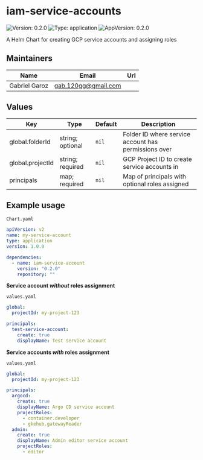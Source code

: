 # iam-service-accounts

![Version: 0.2.0](https://img.shields.io/badge/Version-0.2.0-informational?style=flat-square) ![Type: application](https://img.shields.io/badge/Type-application-informational?style=flat-square) ![AppVersion: 0.2.0](https://img.shields.io/badge/AppVersion-0.2.0-informational?style=flat-square)

A Helm Chart for creating GCP service accounts and assigning roles

## Maintainers

| Name | Email | Url |
| ---- | ------ | --- |
| Gabriel Garoz | <gab.120gg@gmail.com> |  |

## Values

| Key | Type | Default | Description |
|-----|------|---------|-------------|
| global.folderId | string; optional | `nil` | Folder ID where service account has permissions over |
| global.projectId | string; required | `nil` | GCP Project ID to create service accounts in |
| principals | map; required | `nil` | Map of principals with optional roles assigned |

## Example usage
```Chart.yaml```
```yaml
apiVersion: v2
name: my-service-account
type: application
version: 1.0.0

dependencies:
  - name: iam-service-account
    version: "0.2.0"
    repository: ""
```
**Service account *without* roles assignment**

```values.yaml```
```yaml
global:
  projectId: my-project-123

principals:
  test-service-account:
    create: true
    displayName: Test service account
```
**Service accounts *with* roles assignment**

```values.yaml```
```yaml
global:
  projectId: my-project-123

principals:
  argocd:
    create: true
    displayName: Argo CD service account
    projectRoles:
      - container.developer
      - gkehub.gatewayReader
  admin:
    create: true
    displayName: Admin editor service account
    projectRoles:
      - editor
```
